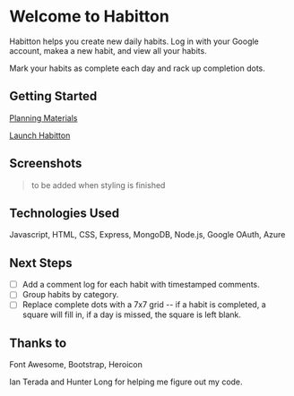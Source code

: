 # Welcome to Habitton

Habitton helps you create new daily habits. Log in with your Google account, makea a new habit, and view all your habits. 

Mark your habits as complete each day and rack up completion dots. 

## Getting Started

[Planning Materials](https://trello.com/b/4zHD4W1o/habitton)

[Launch Habitton](https://habitton.fly.dev/)

## Screenshots

>to be added when styling is finished

## Technologies Used

Javascript, HTML, CSS, Express, MongoDB, Node.js, Google OAuth, Azure

## Next Steps

- [ ] Add a comment log for each habit with timestamped comments.
- [ ] Group habits by category.
- [ ] Replace complete dots with a 7x7 grid -- if a habit is completed, a square will fill in, if a day is missed, the square is left blank.

## Thanks to

Font Awesome, Bootstrap, Heroicon 

Ian Terada and Hunter Long for helping me figure out my code. 